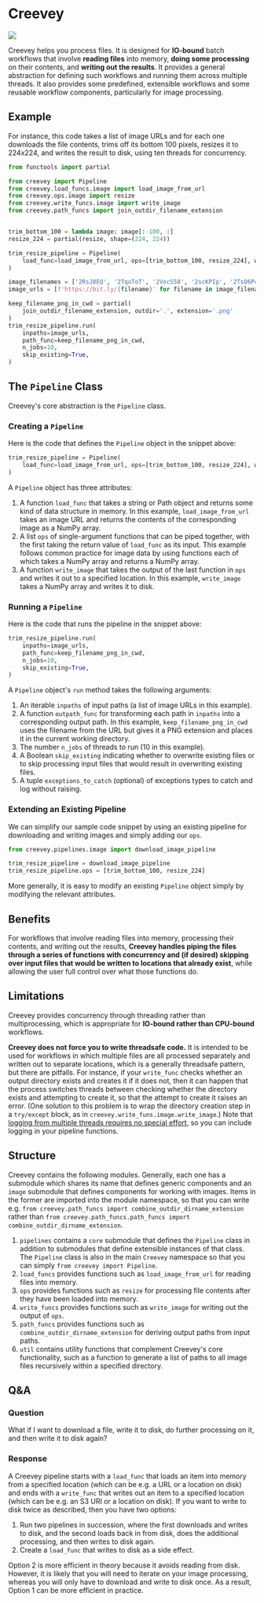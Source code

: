 # Creevey

![](https://images.pottermore.com/bxd3o8b291gf/22qh5bCcA0g28OeKCwgwgE/70be84ace5da257fbd54d1ca0c06972c/ColinCreevey_WB_F2_ColinHoldingCamera_Still_080615_Land.jpg?w=320&h=320&fit=thumb&f=left&q=85)

Creevey helps you process files. It is designed for **IO-bound** batch workflows that involve **reading files** into memory, **doing some processing** on their contents, and **writing out the results**. It provides a general abstraction for defining such workflows and running them across multiple threads. It also provides some predefined, extensible workflows and some reusable workflow components, particularly for image processing. 

## Example

For instance, this code takes a list of image URLs and for each one downloads the file contents, trims off its bottom 100 pixels, resizes it to 224x224, and writes the result to disk, using ten threads for concurrency.

```python
from functools import partial

from creevey import Pipeline
from creevey.load_funcs.image import load_image_from_url
from creevey.ops.image import resize
from creevey.write_funcs.image import write_image
from creevey.path_funcs import join_outdir_filename_extension


trim_bottom_100 = lambda image: image[:-100, :]
resize_224 = partial(resize, shape=(224, 224))

trim_resize_pipeline = Pipeline(
    load_func=load_image_from_url, ops=[trim_bottom_100, resize_224], write_func=write_image
)

image_filenames = ['2RsJ8EQ', '2TqoToT', '2VocS58', '2scKPIp', '2TsO6Pc', '2SCv0q7']
image_urls = [f'https://bit.ly/{filename}' for filename in image_filenames]

keep_filename_png_in_cwd = partial(
    join_outdir_filename_extension, outdir='.', extension='.png'
)
trim_resize_pipeline.run(
    inpaths=image_urls,
    path_func=keep_filename_png_in_cwd,
    n_jobs=10,
    skip_existing=True,
)
```

## The `Pipeline` Class

Creevey's core abstraction is the `Pipeline` class. 

### Creating a `Pipeline`

Here is the code that defines the `Pipeline` object in the snippet above:
 
```python
trim_resize_pipeline = Pipeline(
    load_func=load_image_from_url, ops=[trim_bottom_100, resize_224], write_func=write_image
)
```

 A `Pipeline` object has three attributes:
 
1. A function `load_func` that takes a string or Path object and returns some kind of data structure in memory. In this example, `load_image_from_url` takes an image URL and returns the contents of the corresponding image as a NumPy array.
1. A list `ops` of single-argument functions that can be piped together, with the first taking the return value of `load_func` as its input. This example follows common practice for image data by using functions each of which takes a NumPy array and returns a NumPy array.
1. A function `write_image` that takes the output of the last function in `ops` and writes it out to a specified location. In this example, `write_image` takes a NumPy array and writes it to disk.
 
### Running a `Pipeline`

Here is the code that runs the pipeline in the snippet above:

```python
trim_resize_pipeline.run(
    inpaths=image_urls,
    path_func=keep_filename_png_in_cwd,
    n_jobs=10,
    skip_existing=True,
)
```

A `Pipeline` object's `run` method takes the following arguments:
 
1. An iterable `inpaths` of input paths (a list of image URLs in this example).
1. A function `outpath_func` for transforming each path in `inpaths` into a corresponding output path. In this example, `keep_filename_png_in_cwd` uses the filename from the URL but gives it a PNG extension and places it in the current working directory.
1. The number `n_jobs` of threads to run (10 in this example).
1. A Boolean `skip_existing` indicating whether to overwrite existing files or to skip processing input files that would result in overwriting existing files.
1. A tuple `exceptions_to_catch` (optional) of exceptions types to catch and log without raising.

### Extending an Existing Pipeline

We can simplify our sample code snippet by using an existing pipeline for downloading and writing images and simply adding our `ops`.

```python
from creevey.pipelines.image import download_image_pipeline

trim_resize_pipeline = download_image_pipeline
trim_resize_pipeline.ops = [trim_bottom_100, resize_224]
```

More generally, it is easy to modify an existing `Pipeline` object simply by modifying the relevant attributes.

## Benefits

For workflows that involve reading files into memory, processing their contents, and writing out the results, **Creevey handles piping the files through a series of functions with concurrency and (if desired) skipping over input files that would be written to locations that already exist**, while allowing the user full control over what those functions do.

## Limitations

Creevey provides concurrency through threading rather than multiprocessing, which is appropriate for **IO-bound rather than CPU-bound** workflows.

**Creevey does not force you to write threadsafe code.** It is intended to be used for workflows in which multiple files are all processed separately and written out to separate locations, which is a generally threadsafe pattern, but there are pitfalls. For instance, if your `write_func` checks whether an output directory exists and creates it if it does not, then it can happen that the process switches threads between checking whether the directory exists and attempting to create it, so that the attempt to create it raises an error. (One solution to this problem is to wrap the directory creation step in a `try/except` block, as in `creevey.write_funs.image.write_image`.) Note that [logging from multiple threads requires no special effort](https://docs.python.org/3/howto/logging-cookbook.html), so you can include logging in your pipeline functions.

## Structure

Creevey contains the following modules. Generally, each one has a submodule which shares its name that defines generic components and an `image` submodule that defines components for working with images. Items in the former are imported into the module namespace, so that you can write e.g. `from creevey.path_funcs import combine_outdir_dirname_extension` rather than `from creevey.path_funcs.path_funcs import combine_outdir_dirname_extension`.

1. `pipelines` contains a `core` submodule that defines the `Pipeline` class in addition to submodules that define extensible instances of that class. The `Pipeline` class is also in the main `Creevey` namespace so that you can simply `from creevey import Pipeline`.
1. `load_funcs` provides functions such as `load_image_from_url` for reading files into memory.
1. `ops` provides functions such as `resize` for processing file contents after they have been loaded into memory.
1. `write_funcs` provides functions such as `write_image` for writing out the output of `ops`.
1. `path_funcs` provides functions such as `combine_outdir_dirname_extension` for deriving output paths from input paths.
1. `util` contains utility functions that complement Creevey's core functionality, such as a function to generate a list of paths to all image files recursively within a specified directory.

## Q&A

### Question

What if I want to download a file, write it to disk, do further processing on it, and then write it to disk again?

### Response

A Creevey pipeline starts with a `load_func` that loads an item into memory from a specified location (which can be e.g. a URL or a location on disk) and ends with a `write_func` that writes out an item to a specified location (which can be e.g. an S3 URI or a location on disk). If you want to write to disk twice as described, then you have two options: 

1. Run two pipelines in succession, where the first downloads and writes to disk, and the second loads back in from disk, does the additional processing, and then writes to disk again.
2. Create a `load_func` that writes to disk as a side effect.

Option 2 is more efficient in theory because it avoids reading from disk. However, it is likely that you will need to iterate on your image processing, whereas you will only have to download and write to disk once. As a result, Option 1 can be more efficient in practice.
